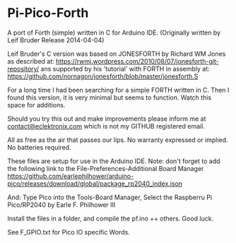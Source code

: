 # Pi-Pico-Forth
A port of Forth (simple) written in C for Arduino IDE. 
(Originally written by Leif Bruder Release 2014-04-04)

Leif Bruder's C version was based on JONESFORTH by
Richard WM Jones as described at:
https://rwmj.wordpress.com/2010/08/07/jonesforth-git-repository/
ans supported by his 'tutorial' with FORTH in assembly at:
https://github.com/nornagon/jonesforth/blob/master/jonesforth.S

For a long time I had been searching for a simple FORTH written in C.
Then I found this version, it is very minimal but seems to function.
Watch this space for additions.

Should you try this out and make improvements please inform me
at contact@eclektronix.com which is not my GITHUB registered email.

All as free as the air that passes our lips.
No warranty expressed or implied.
No batteries required.

These files are setup for use in the Arduino IDE.
Note: don't forget to add the following link to the File-Preferences-Additional Board Manager
https://github.com/earlephilhower/arduino-pico/releases/download/global/package_rp2040_index.json

And: Type Pico into the Tools-Board Manager, Select the Raspberru Pi Pico/RP2040 by
Earle F. Philhower III

Install the files in a folder, and compile the pf.ino ++ others.
Good luck.

See F_GPIO.txt for Pico IO specific Words.
